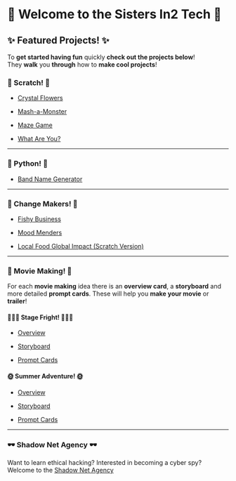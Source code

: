 # 💖 **Welcome to the Sisters In2 Tech** 💖

## ✨ Featured Projects! ✨

To **get started having fun** quickly **check out the projects below**! <br />
They **walk** you **through** how to **make cool projects**!

### 🥳 Scratch! 🥳

- [Crystal Flowers](https://drive.google.com/file/d/1tGTbTSGntA-nCt_fGbaQEmHIsJpsyTc5/view?usp=drive_link)

- [Mash-a-Monster](https://drive.google.com/file/d/1b6Ume0bl7Hv7riSFX7kQu0DlWXLIxJ4f/view?usp=sharing)

- [Maze Game](https://drive.google.com/file/d/1Mgt9TP-6h1p3DPDg76-zvCBmMhMjw9Qi/view?usp=sharing)

- [What Are You?](https://drive.google.com/file/d/1mcGcNsX5c54O98OAsMa7QDxe-zKLvysk/view?usp=sharing)

---

### 🐍 Python! 🐍

- [Band Name Generator](../python/project-ideas/band-name-generator-python-project.md)

---

### 💝 Change Makers! 💝

- [Fishy Business](../digital-changemakers/project-ideas/fishy-business-project.md)

- [Mood Menders](../digital-changemakers/project-ideas/mood-menders.md)

- [Local Food Global Impact (Scratch Version)](../digital-changemakers/project-ideas/local-food-global-impact-scratch-project.md)

---

### 🍿 Movie Making! 🍿

For each **movie making** idea there is an **overview card**, a **storyboard** and more detailed **prompt cards**. These will help you **make your movie** or **trailer**!

#### 🧛🏻‍♀️ Stage Fright! 🧛🏻‍♀️

- [Overview](https://drive.google.com/file/d/1Bh6Im9eboVdr_tv9lrrPce2rT0B5wEHl/view?usp=sharing)

- [Storyboard](https://drive.google.com/file/d/1tt98IQIDsF3GtXX-VJcbsJvskKnfNx-h/view?usp=sharing)

- [Prompt Cards](https://drive.google.com/file/d/1SLLq_lwKUt2TJvckMZ3l-z9FpmY61gu7/view?usp=sharing)

#### 🌞 Summer Adventure! 🌞

- [Overview](https://drive.google.com/file/d/18KL1oaFFdFtk7l43dhr44ZazWbXT4nWo/view?usp=sharing)

- [Storyboard](https://drive.google.com/file/d/1QDmoKx5BkMmDzysQgSMUR_0N6JrK70bv/view?usp=sharing)

- [Prompt Cards](https://drive.google.com/file/d/1EAff24j2wZJlmrh5rskagVoPf3nkMDB3/view?usp=sharing)

---

### 🕶️ Shadow Net Agency 🕶️

Want to learn ethical hacking? Interested in becoming a cyber spy? Welcome to the [Shadow Net Agency](../shadow-net-agency/sna-landing.md)
